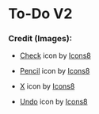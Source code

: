 # To-Do V2

### Credit (Images):
* <a target="_blank" href="https://icons8.com/icon/63262/checkmark">Check</a> icon by <a target="_blank" href="https://icons8.com">Icons8</a>

* <a target="_blank" href="https://icons8.com/icon/86023/pencil">Pencil</a> icon by <a target="_blank" href="https://icons8.com">Icons8</a>

* <a target="_blank" href="https://icons8.com/icon/13903/close-window">X</a> icon by <a target="_blank" href="https://icons8.com">Icons8</a>

* <a target="_blank" href="https://icons8.com/icon/QXETd5g3MDpT/undo">Undo</a> icon by <a target="_blank" href="https://icons8.com">Icons8</a>

